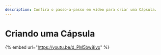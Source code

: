 ```yaml
---
description: Confira o passo-a-passo em vídeo para criar uma Cápsula.
---
```


# Criando uma Cápsula

{% embed url="https://youtu.be/d_PM5bw8ivo" %}
